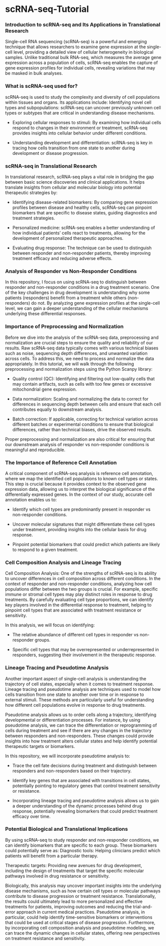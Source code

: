 # scRNA-seq-Tutorial

### Introduction to scRNA-seq and Its Applications in Translational Research

Single-cell RNA sequencing (scRNA-seq) is a powerful and emerging technique that allows researchers to examine gene expression at the single-cell level, providing a detailed view of cellular heterogeneity in biological samples. Unlike traditional bulk RNA-seq, which measures the average gene expression across a population of cells, scRNA-seq enables the capture of gene expression profiles for individual cells, revealing variations that may be masked in bulk analyses.

### What is scRNA-seq used for?
scRNA-seq is used to study the complexity and diversity of cell populations within tissues and organs. Its applications include:
Identifying novel cell types and subpopulations: scRNA-seq can uncover previously unknown cell types or subtypes that are critical in understanding disease mechanisms.


- Exploring cellular responses to stimuli: By examining how individual cells respond to changes in their environment or treatment, scRNA-seq provides insights into cellular behavior under different conditions.

- Understanding development and differentiation: scRNA-seq is key in tracing how cells transition from one state to another during development or disease progression.


### scRNA-seq in Translational Research
In translational research, scRNA-seq plays a vital role in bridging the gap between basic science discoveries and clinical applications. It helps translate insights from cellular and molecular biology into potential therapeutic strategies by:

- Identifying disease-related biomarkers: By comparing gene expression profiles between disease and healthy cells, scRNA-seq can pinpoint biomarkers that are specific to disease states, guiding diagnostics and treatment strategies.


- Personalized medicine: scRNA-seq enables a better understanding of how individual patients’ cells react to treatments, allowing for the development of personalized therapeutic approaches.


- Evaluating drug response: The technique can be used to distinguish between responder and non-responder patients, thereby improving treatment efficacy and reducing adverse effects.



### Analysis of Responder vs Non-Responder Conditions

In this repository, I focus on using scRNA-seq to distinguish between responder and non-responder conditions in a drug treatment scenario. One of the key challenges in drug development is understanding why some patients (responders) benefit from a treatment while others (non-responders) do not. By analyzing gene expression profiles at the single-cell level, we can gain a deeper understanding of the cellular mechanisms underlying these differential responses.

### Importance of Preprocessing and Normalization

Before we dive into the analysis of the scRNA-seq data, preprocessing and normalization are crucial steps to ensure the quality and reliability of our results. Raw scRNA-seq data typically comes with various technical biases such as noise, sequencing depth differences, and unwanted variation across cells. To address this, we need to process and normalize the data appropriately.
In this tutorial, we will walk through the following preprocessing and normalization steps using the Python Scanpy library:

- Quality control (QC): Identifying and filtering out low-quality cells that may contain artifacts, such as cells with too few genes or excessive mitochondrial gene expression.


- Data normalization: Scaling and normalizing the data to correct for differences in sequencing depth between cells and ensure that each cell contributes equally to downstream analysis.


- Batch correction: If applicable, correcting for technical variation across different batches or experimental conditions to ensure that biological differences, rather than technical biases, drive the observed results.


Proper preprocessing and normalization are also critical for ensuring that our downstream analysis of responder vs non-responder conditions is meaningful and reproducible.

### The Importance of Reference Cell Annotation

A critical component of scRNA-seq analysis is reference cell annotation, where we map the identified cell populations to known cell types or states. This step is crucial because it provides context to the observed gene expression data, allowing us to interpret the biological significance of the differentially expressed genes.
In the context of our study, accurate cell annotation enables us to:

- Identify which cell types are predominantly present in responder vs non-responder conditions.


- Uncover molecular signatures that might differentiate these cell types under treatment, providing insights into the cellular basis for drug response.


- Pinpoint potential biomarkers that could predict which patients are likely to respond to a given treatment.


### Cell Composition Analysis and Lineage Tracing

Cell Composition Analysis:
One of the strengths of scRNA-seq is its ability to uncover differences in cell composition across different conditions. In the context of responder and non-responder conditions, analyzing how cell populations differ between the two groups is crucial. For example, specific immune or stromal cell types may play distinct roles in response to drug treatments. By carefully evaluating cell type proportions, we can identify key players involved in the differential response to treatment, helping to pinpoint cell types that are associated with treatment resistance or sensitivity.

In this analysis, we will focus on identifying:
- The relative abundance of different cell types in responder vs non-responder groups.


- Specific cell types that may be overrepresented or underrepresented in responders, suggesting their involvement in the therapeutic response.


### Lineage Tracing and Pseudotime Analysis
Another important aspect of single-cell analysis is understanding the trajectory of cell states, especially when it comes to treatment response. Lineage tracing and pseudotime analysis are techniques used to model how cells transition from one state to another over time or in response to external stimuli. These methods are particularly useful for understanding how different cell populations evolve in response to drug treatments.

Pseudotime analysis allows us to order cells along a trajectory, identifying developmental or differentiation processes. For instance, by using pseudotime analysis, we can trace the differentiation or reprogramming of cells during treatment and see if there are any changes in the trajectory between responders and non-responders. These changes could provide insights into how treatment alters cellular states and help identify potential therapeutic targets or biomarkers.

In this repository, we will incorporate pseudotime analysis to:
- Trace the cell fate decisions during treatment and distinguish between responders and non-responders based on their trajectory.


- Identify key genes that are associated with transitions in cell states, potentially pointing to regulatory genes that control treatment sensitivity or resistance.


- Incorporating lineage tracing and pseudotime analysis allows us to gain a deeper understanding of the dynamic processes behind drug response, potentially revealing biomarkers that could predict treatment efficacy over time.

### Potential Biological and Translational Implications
By using scRNA-seq to study responder and non-responder conditions, we can identify biomarkers that are specific to each group. These biomarkers could potentially serve as:
Diagnostic tools: Helping clinicians predict which patients will benefit from a particular therapy.


Therapeutic targets: Providing new avenues for drug development, including the design of treatments that target the specific molecular pathways involved in drug resistance or sensitivity.


Biologically, this analysis may uncover important insights into the underlying disease mechanisms, such as how certain cell types or molecular pathways contribute to disease progression or treatment resistance. Translationally, the results could ultimately lead to more personalized and effective treatments for patients, improving outcomes and reducing the trial-and-error approach in current medical practices. Pseudotime analysis, in particular, could help identify time-sensitive biomarkers or interventions that could be used at critical stages of disease progression. Furthermore, by incorporating cell composition analysis and pseudotime modeling, we can trace the dynamic changes in cellular states, offering new perspectives on treatment resistance and sensitivity.
